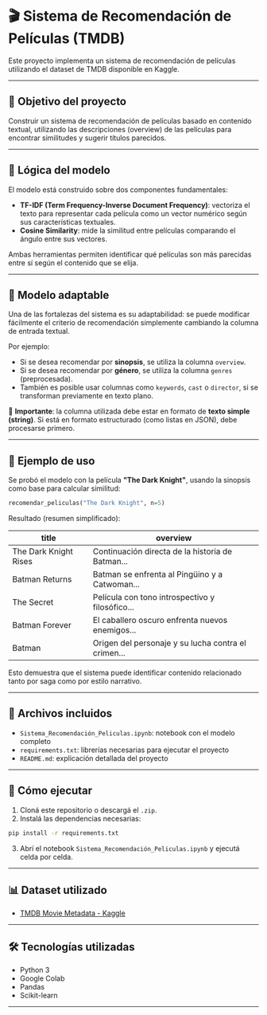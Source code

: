 
# 🎬 Sistema de Recomendación de Películas (TMDB)

Este proyecto implementa un sistema de recomendación de películas utilizando el dataset de TMDB disponible en Kaggle.

---

## 🎯 Objetivo del proyecto

Construir un sistema de recomendación de películas basado en contenido textual, utilizando las descripciones (overview) de las películas para encontrar similitudes y sugerir títulos parecidos.

---

## 🧠 Lógica del modelo

El modelo está construido sobre dos componentes fundamentales:

- **TF-IDF (Term Frequency-Inverse Document Frequency)**: vectoriza el texto para representar cada película como un vector numérico según sus características textuales.
- **Cosine Similarity**: mide la similitud entre películas comparando el ángulo entre sus vectores.

Ambas herramientas permiten identificar qué películas son más parecidas entre sí según el contenido que se elija.

---

## 🔄 Modelo adaptable

Una de las fortalezas del sistema es su adaptabilidad: se puede modificar fácilmente el criterio de recomendación simplemente cambiando la columna de entrada textual.

Por ejemplo:
- Si se desea recomendar por **sinopsis**, se utiliza la columna `overview`.
- Si se desea recomendar por **género**, se utiliza la columna `genres` (preprocesada).
- También es posible usar columnas como `keywords`, `cast` o `director`, si se transforman previamente en texto plano.

📌 **Importante**: la columna utilizada debe estar en formato de **texto simple (string)**. Si está en formato estructurado (como listas en JSON), debe procesarse primero.

---

## 📌 Ejemplo de uso

Se probó el modelo con la película **"The Dark Knight"**, usando la sinopsis como base para calcular similitud:

```python
recomendar_peliculas("The Dark Knight", n=5)
```

Resultado (resumen simplificado):

| title                 | overview                                              |
|-----------------------|-------------------------------------------------------|
| The Dark Knight Rises | Continuación directa de la historia de Batman...     |
| Batman Returns        | Batman se enfrenta al Pingüino y a Catwoman...       |
| The Secret            | Película con tono introspectivo y filosófico...      |
| Batman Forever        | El caballero oscuro enfrenta nuevos enemigos...      |
| Batman                | Origen del personaje y su lucha contra el crimen...  |

Esto demuestra que el sistema puede identificar contenido relacionado tanto por saga como por estilo narrativo.

---

## 📁 Archivos incluidos

- `Sistema_Recomendación_Peliculas.ipynb`: notebook con el modelo completo
- `requirements.txt`: librerías necesarias para ejecutar el proyecto
- `README.md`: explicación detallada del proyecto

---

## 🧪 Cómo ejecutar

1. Cloná este repositorio o descargá el `.zip`.
2. Instalá las dependencias necesarias:

```bash
pip install -r requirements.txt
```

3. Abrí el notebook `Sistema_Recomendación_Peliculas.ipynb` y ejecutá celda por celda.

---

## 📊 Dataset utilizado

- [TMDB Movie Metadata - Kaggle](https://www.kaggle.com/datasets/tmdb/tmdb-movie-metadata)

---

## 🛠 Tecnologías utilizadas

- Python 3
- Google Colab
- Pandas
- Scikit-learn

---
